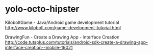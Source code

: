yolo-octo-hipster
=================

KiloboltGame - Java/Android game development tutorial http://www.kilobolt.com/game-development-tutorial.html

DrawingFun - Create a Drawing App - Interface Creation http://code.tutsplus.com/tutorials/android-sdk-create-a-drawing-app-interface-creation--mobile-19021
